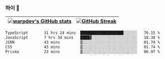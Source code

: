 
### 하이 👋
[![warpdev's GitHub stats](https://github-readme-stats.vercel.app/api?username=warpdev&show_icons=true&theme=vue-dark)](#) |[![GitHub Streak](https://github-readme-streak-stats.herokuapp.com/?user=warpdev&theme=dark)](#)
--- | --- |
<!--START_SECTION:waka-->

```txt
TypeScript       31 hrs 24 mins  ███████████████████░░░░░░   76.15 %
JavaScript       7 hrs 34 mins   ████▓░░░░░░░░░░░░░░░░░░░░   18.38 %
JSON             43 mins         ▒░░░░░░░░░░░░░░░░░░░░░░░░   01.74 %
CSS              43 mins         ▒░░░░░░░░░░░░░░░░░░░░░░░░   01.74 %
Prisma           23 mins         ▒░░░░░░░░░░░░░░░░░░░░░░░░   00.97 %
```

<!--END_SECTION:waka-->

<!--
**warpdev/warpdev** is a ✨ _special_ ✨ repository because its `README.md` (this file) appears on your GitHub profile.

Here are some ideas to get you started:

- 🔭 I’m currently working on ...
- 🌱 I’m currently learning ...
- 👯 I’m looking to collaborate on ...
- 🤔 I’m looking for help with ...
- 💬 Ask me about ...
- 📫 How to reach me: ...
- 😄 Pronouns: ...
- ⚡ Fun fact: ...
-->
